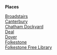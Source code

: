 <param ve-config 
       title="Places A-H"
       banner="/images/banners/19c.jpg"
       layout="index">

#

##
**Places**

[Broadstairs](/dickens/broadstairs-19th-century)   
[Canterbury](19c-canterbury)   
[Chatham Dockyard](19c-chatham-dockyard)  
[Deal](deal)   
[Dover](19c-dover)   
[Folkestone](19c-folkestone)   
[Folkestone Free Library](19c-folkestone-free-library)  
  
